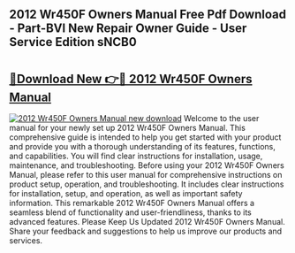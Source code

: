 ## 2012 Wr450F Owners Manual Free Pdf Download - Part-BVl New Repair Owner Guide - User Service Edition sNCB0

# <h2><a href="http://bc83027.oget.top/?id=2012+Wr450F+Owners+Manual">🔗Download New 👉🔴 2012 Wr450F Owners Manual</a></h2>

[![2012 Wr450F Owners Manual new download](https://i.imgur.com/5g1atiW.png)](http://bc83027.oget.top/?id=2012+Wr450F+Owners+Manual)
Welcome to the user manual for your newly set up 2012 Wr450F Owners Manual. This comprehensive guide is intended to help you get started with your product and provide you with a thorough understanding of its features, functions, and capabilities. You will find clear instructions for installation, usage, maintenance, and troubleshooting. Before using your 2012 Wr450F Owners Manual, please refer to this user manual for comprehensive instructions on product setup, operation, and troubleshooting. It includes clear instructions for installation, setup, and operation, as well as important safety information. This remarkable 2012 Wr450F Owners Manual offers a seamless blend of functionality and user-friendliness, thanks to its advanced features. Please Keep Us Updated 2012 Wr450F Owners Manual. Share your feedback and suggestions to help us improve our products and services.
